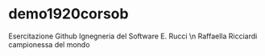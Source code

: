 # demo1920corsob
Esercitazione Github Ignegneria del  Software E. Rucci
\n Raffaella Ricciardi campionessa del mondo
